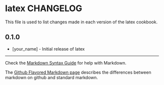 latex CHANGELOG
===============

This file is used to list changes made in each version of the latex cookbook.

0.1.0
-----
- [your_name] - Initial release of latex

- - -
Check the [Markdown Syntax Guide](http://daringfireball.net/projects/markdown/syntax) for help with Markdown.

The [Github Flavored Markdown page](http://github.github.com/github-flavored-markdown/) describes the differences between markdown on github and standard markdown.
